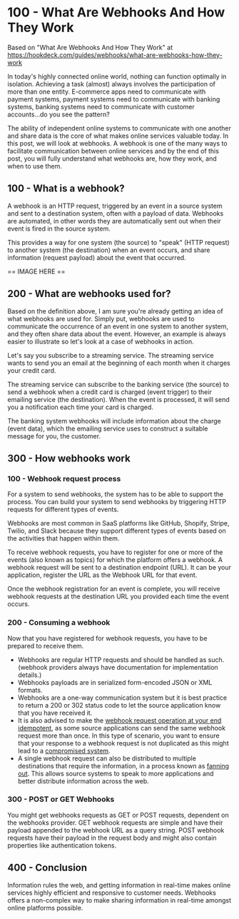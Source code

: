 # 100 - What Are Webhooks And How They Work

Based on "What Are Webhooks And How They Work" at https://hookdeck.com/guides/webhooks/what-are-webhooks-how-they-work

In today's highly connected online world, nothing can function optimally in isolation. Achieving a task (almost) always involves the participation of more than one entity. E-commerce apps need to communicate with payment systems, payment systems need to communicate with banking systems, banking systems need to communicate with customer accounts...do you see the pattern?

The ability of independent online systems to communicate with one another and share data is the core of what makes online services valuable today. In this post, we will look at webhooks. A webhook is one of the many ways to facilitate communication between online services and by the end of this post, you will fully understand what webhooks are, how they work, and when to use them.

## 100 - What is a webhook?

A webhook is an HTTP request, triggered by an event in a source system and sent to a destination system, often with a payload of data. Webhooks are automated, in other words they are automatically sent out when their event is fired in the source system.

This provides a way for one system (the source) to "speak" (HTTP request) to another system (the destination) when an event occurs, and share information (request payload) about the event that occurred.

== IMAGE HERE ==

## 200 - What are webhooks used for?

Based on the definition above, I am sure you're already getting an idea of what webhooks are used for. Simply put, webhooks are used to communicate the occurrence of an event in one system to another system, and they often share data about the event. However, an example is always easier to illustrate so let's look at a case of webhooks in action.

Let's say you subscribe to a streaming service. The streaming service wants to send you an email at the beginning of each month when it charges your credit card.

The streaming service can subscribe to the banking service (the source) to send a webhook when a credit card is charged (event trigger) to their emailing service (the destination). When the event is processed, it will send you a notification each time your card is charged.

The banking system webhooks will include information about the charge (event data), which the emailing service uses to construct a suitable message for you, the customer.

## 300 - How webhooks work

### 100 - Webhook request process

For a system to send webhooks, the system has to be able to support the process. You can build your system to send webhooks by triggering HTTP requests for different types of events.

Webhooks are most common in SaaS platforms like GitHub, Shopify, Stripe, Twilio, and Slack because they support different types of events based on the activities that happen within them.

To receive webhook requests, you have to register for one or more of the events (also known as topics) for which the platform offers a webhook. A webhook request will be sent to a destination endpoint (URL). It can be your application, register the URL as the Webhook URL for that event.

Once the webhook registration for an event is complete, you will receive webhook requests at the destination URL you provided each time the event occurs.

### 200 - Consuming a webhook

Now that you have registered for webhook requests, you have to be prepared to receive them.

- Webhooks are regular HTTP requests and should be handled as such. (webhook providers always have documentation for implementation details.)
- Webhooks payloads are in serialized form-encoded JSON or XML formats.
- Webhooks are a one-way communication system but it is best practice to return a 200 or 302 status code to let the source application know that you have received it.
- It is also advised to make the [webhook request operation at your end idempotent](https://hookdeck.com/guides/webhooks/implement-webhook-idempotency), as some source applications can send the same webhook request more than once. In this type of scenario, you want to ensure that your response to a webhook request is not duplicated as this might lead to a [compromised system](https://hookdeck.com/guides/webhooks/how-solve-webhook-data-integrity-issues).
- A single webhook request can also be distributed to multiple destinations that require the information, in a process known as [fanning out](https://hookdeck.com/guides/product/post/how-fan-out-webhooks-different-services). This allows source systems to speak to more applications and better distribute information across the web.

### 300 - POST or GET Webhooks

You might get webhooks requests as GET or POST requests, dependent on the webhooks provider. GET webhook requests are simple and have their payload appended to the webhook URL as a query string. POST webhook requests have their payload in the request body and might also contain properties like authentication tokens.

## 400 - Conclusion

Information rules the web, and getting information in real-time makes online services highly efficient and responsive to customer needs. Webhooks offers a non-complex way to make sharing information in real-time amongst online platforms possible.
